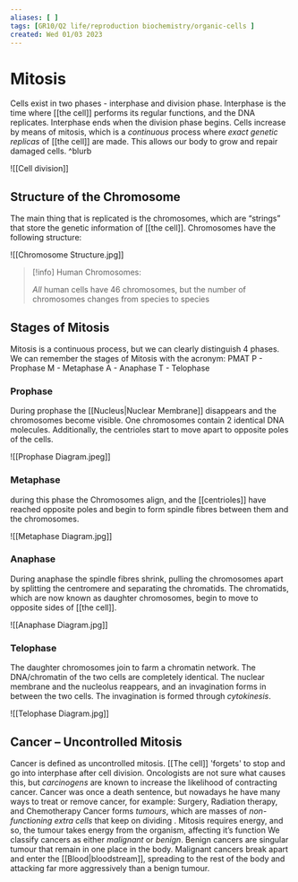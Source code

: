 ```yaml
---
aliases: [ ]
tags: [GR10/Q2 life/reproduction biochemistry/organic-cells ]
created: Wed 01/03 2023
---
```

# Mitosis
Cells exist in two phases - interphase and division phase. Interphase is the time where [[the cell]] performs its regular functions, and the DNA replicates. Interphase ends when the division phase begins. Cells increase by means of mitosis, which is a *continuous* process where *exact genetic replicas* of [[the cell]] are made. This allows our body to grow and repair damaged cells. ^blurb

![[Cell division]]

## Structure of the Chromosome
The main thing that is replicated is the chromosomes, which are “strings” that store the genetic information of [[the cell]]. Chromosomes have the following structure:

![[Chromosome Structure.jpg]]


>[!info] Human Chromosomes:
>
>*All* human cells have 46 chromosomes, but the number of chromosomes changes from species to species

## Stages of Mitosis
Mitosis is a continuous process, but we can clearly distinguish 4 phases. 
We can remember the stages of Mitosis with the acronym: PMAT
P - Prophase
M -  Metaphase
A - Anaphase
T - Telophase

### Prophase
During prophase the [[Nucleus|Nuclear Membrane]] disappears and the chromosomes become visible. One chromosomes contain 2 identical DNA molecules. Additionally, the centrioles start to move apart to opposite poles of the cells. 

![[Prophase Diagram.jpeg]]

### Metaphase
during this phase the Chromosomes align, and the [[centrioles]] have reached opposite poles and begin to form spindle fibres between them and the chromosomes. 

![[Metaphase Diagram.jpg]]

### Anaphase
During anaphase the spindle fibres shrink, pulling the chromosomes apart by splitting the centromere and separating the chromatids. The chromatids, which are now known as daughter chromosomes, begin to move to opposite sides of [[the cell]].

![[Anaphase Diagram.jpg]]

### Telophase
The daughter chromosomes join to farm a chromatin network. The DNA/chromatin of the two cells are completely identical. The nuclear membrane and the nucleolus reappears, and an invagination forms in between the two cells. The invagination is formed through *cytokinesis*. 

![[Telophase Diagram.jpg]]

## Cancer – Uncontrolled Mitosis
Cancer is defined as uncontrolled mitosis. [[The cell]] 'forgets' to stop and go into interphase after cell division. Oncologists are not sure what causes this, but *carcinogens* are known to increase the likelihood of contracting cancer. Cancer was once a death sentence, but nowadays  he have many ways to treat or remove cancer, for example: Surgery, Radiation therapy, and Chemotherapy 
Cancer forms *tumours*, which are masses of *non-functioning extra cells* that  keep on dividing . Mitosis requires energy, and so, the tumour takes energy from the organism, affecting it’s function
We classify cancers as either *malignant* or *benign*. Benign cancers are singular tumour that remain in one place in the body. Malignant cancers break apart and enter the [[Blood|bloodstream]], spreading to the rest of the body and attacking far more aggressively than a benign tumour. 